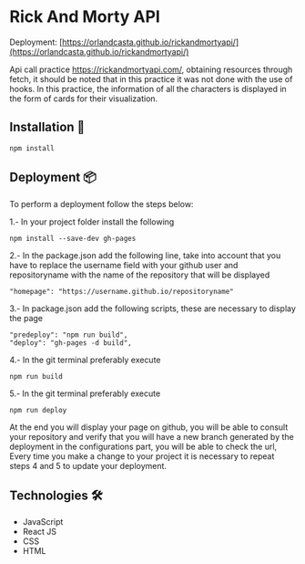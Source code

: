 # Rick And Morty API

Deployment: [https://orlandcasta.github.io/rickandmortyapi/](https://orlandcasta.github.io/rickandmortyapi/)

Api call practice https://rickandmortyapi.com/, obtaining resources through fetch, it should be noted that in this practice it was not done with the use of hooks.
In this practice, the information of all the characters is displayed in the form of cards for their visualization.

## Installation 🚀
```
npm install
```
## Deployment 📦

To perform a deployment follow the steps below:

1.- In your project folder install the following
```
npm install --save-dev gh-pages
```
2.- In the package.json add the following line, take into account that you have to replace the username field with your github user and repositoryname with the name of the repository that will be displayed
```
"homepage": "https://username.github.io/repositoryname"
```
3.- In package.json add the following scripts, these are necessary to display the page
```
"predeploy": "npm run build",
"deploy": "gh-pages -d build",
```
4.- In the git terminal preferably execute
```
npm run build
```
5.- In the git terminal preferably execute
```
npm run deploy
```
At the end you will display your page on github, you will be able to consult your repository and verify that you will have a new branch generated by the deployment in the configurations part, you will be able to check the url,
Every time you make a change to your project it is necessary to repeat steps 4 and 5 to update your deployment.

## Technologies 🛠️

- JavaScript
- React JS
- CSS
- HTML
